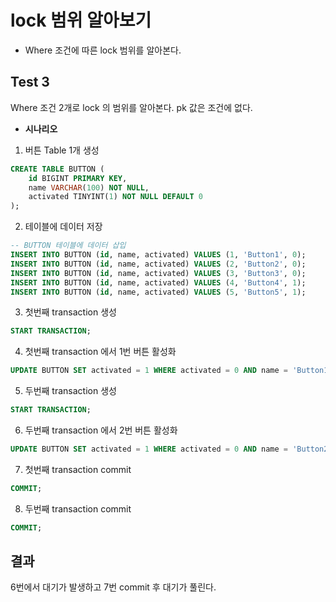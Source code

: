 # lock 범위 알아보기

- Where 조건에 따른 lock 범위를 알아본다.

## Test 3
Where 조건 2개로 lock 의 범위를 알아본다. pk 값은 조건에 없다.

- **시나리오**
1. 버튼 Table 1개 생성
```sql
CREATE TABLE BUTTON (
    id BIGINT PRIMARY KEY,
    name VARCHAR(100) NOT NULL,
    activated TINYINT(1) NOT NULL DEFAULT 0
);
```

2. 테이블에 데이터 저장
```sql
-- BUTTON 테이블에 데이터 삽입
INSERT INTO BUTTON (id, name, activated) VALUES (1, 'Button1', 0);
INSERT INTO BUTTON (id, name, activated) VALUES (2, 'Button2', 0);
INSERT INTO BUTTON (id, name, activated) VALUES (3, 'Button3', 0);
INSERT INTO BUTTON (id, name, activated) VALUES (4, 'Button4', 1);
INSERT INTO BUTTON (id, name, activated) VALUES (5, 'Button5', 1);
```

3. 첫번째 transaction 생성
```sql
START TRANSACTION;
```

4. 첫번째 transaction 에서 1번 버튼 활성화
```sql
UPDATE BUTTON SET activated = 1 WHERE activated = 0 AND name = 'Button1';
```

5. 두번째 transaction 생성
```sql
START TRANSACTION;
```

6. 두번째 transaction 에서 2번 버튼 활성화
```sql
UPDATE BUTTON SET activated = 1 WHERE activated = 0 AND name = 'Button2';
```

7. 첫번째 transaction commit
```sql
COMMIT;
```

8. 두번째 transaction commit
```sql
COMMIT;
```

## 결과

6번에서 대기가 발생하고 7번 commit 후 대기가 풀린다.
